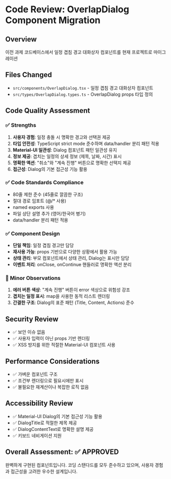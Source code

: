 # Code Review: OverlapDialog Component Migration

## Overview

이전 과제 코드베이스에서 일정 겹침 경고 대화상자 컴포넌트를 현재 프로젝트로 마이그레이션

## Files Changed

- `src/components/OverlapDialog.tsx` - 일정 겹침 경고 대화상자 컴포넌트
- `src/types/OverlapDialog.types.ts` - OverlapDialog props 타입 정의

## Code Quality Assessment

### ✅ Strengths

1. **사용자 경험**: 일정 충돌 시 명확한 경고와 선택권 제공
2. **타입 안전성**: TypeScript strict mode 준수하며 data/handler 분리 패턴 적용
3. **Material-UI 일관성**: Dialog 컴포넌트 패턴 일관성 유지
4. **정보 제공**: 겹치는 일정의 상세 정보 (제목, 날짜, 시간) 표시
5. **명확한 액션**: "취소"와 "계속 진행" 버튼으로 명확한 선택지 제공
6. **접근성**: Dialog의 기본 접근성 기능 활용

### ✅ Code Standards Compliance

- 80줄 제한 준수 (45줄로 깔끔한 구조)
- 절대 경로 임포트 (@/\* 사용)
- named exports 사용
- 파일 상단 설명 추가 (영어/한국어 병기)
- data/handler 분리 패턴 적용

### ✅ Component Design

- **단일 책임**: 일정 겹침 경고만 담당
- **재사용 가능**: props 기반으로 다양한 상황에서 활용 가능
- **상태 관리**: 부모 컴포넌트에서 상태 관리, Dialog는 표시만 담당
- **이벤트 처리**: onClose, onContinue 핸들러로 명확한 액션 분리

### 📝 Minor Observations

1. **에러 버튼 색상**: "계속 진행" 버튼이 error 색상으로 위험성 강조
2. **겹치는 일정 표시**: map을 사용한 동적 리스트 렌더링
3. **간결한 구조**: Dialog의 표준 패턴 (Title, Content, Actions) 준수

## Security Review

- ✅ 보안 이슈 없음
- ✅ 사용자 입력이 아닌 props 기반 렌더링
- ✅ XSS 방지를 위한 적절한 Material-UI 컴포넌트 사용

## Performance Considerations

- ✅ 가벼운 컴포넌트 구조
- ✅ 조건부 렌더링으로 필요시에만 표시
- ✅ 불필요한 재계산이나 복잡한 로직 없음

## Accessibility Review

- ✅ Material-UI Dialog의 기본 접근성 기능 활용
- ✅ DialogTitle로 적절한 제목 제공
- ✅ DialogContentText로 명확한 설명 제공
- ✅ 키보드 네비게이션 지원

## Overall Assessment: ✅ APPROVED

완벽하게 구현된 컴포넌트입니다. 코딩 스탠다드를 모두 준수하고 있으며, 사용자 경험과 접근성을 고려한 우수한 설계입니다.
